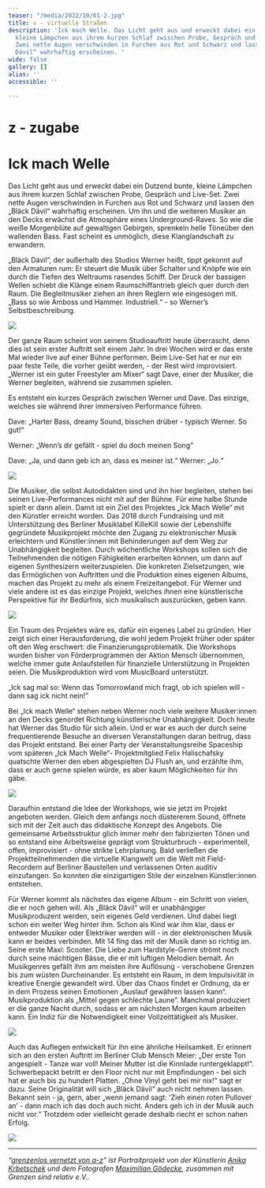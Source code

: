 ```yaml
---
teaser: "/media/2022/10/01-2.jpg"
title: v - virtuelle Straßen
description: 'Ick mach Welle. Das Licht geht aus und erweckt dabei ein Duzend bunte,
  kleine Lämpchen aus ihrem kurzen Schlaf zwischen Probe, Gespräch und Live-Set.
  Zwei nette Augen verschwinden in Furchen aus Rot und Schwarz und lassen den „Bläck
  Dävil“ wahrhaftig erscheinen. '
wide: false
gallery: []
alias: ''
accessible: ''

---
```

# z - zugabe

# Ick mach Welle

Das Licht geht aus und erweckt dabei ein Dutzend bunte, kleine Lämpchen aus ihrem kurzen Schlaf zwischen Probe, Gespräch und Live-Set. Zwei nette Augen verschwinden in Furchen aus Rot und Schwarz und lassen den „Bläck Dävil“ wahrhaftig erscheinen. Um ihn und die weiteren Musiker an den Decks erwächst die Atmosphäre eines Underground-Raves. So wie die weiße Morgenblüte auf gewaltigen Gebirgen, sprenkeln helle Töneüber den wallenden Bass. Fast scheint es unmöglich, diese Klanglandschaft zu erwandern.

„Bläck Dävil“, der außerhalb des Studios Werner heißt, tippt gekonnt auf den Armaturen rum: Er steuert die Musik über Schalter und Knöpfe wie ein durch die Tiefen des Weltraums rasendes Schiff. Der Druck der bassigen Wellen schiebt die Klänge einem Raumschiffantrieb gleich quer durch den Raum. Die Begleitmusiker ziehen an ihren Reglern wie eingesogen mit. „Bass so wie Amboss und Hammer. Industriell.“ - so Werner’s Selbstbeschreibung.

![](/media/2022/08/01-gsr-ick-mach-welle-maximilian-goedecke-photography-berlin-anika-krbetschek-01.jpg)

Der ganze Raum scheint von seinem Studioauftritt heute überrascht, denn dies ist sein erster Auftritt seit einem Jahr. In drei Wochen wird er das erste Mal wieder live auf einer Bühne performen. Beim Live-Set hat er nur ein paar feste Teile, die vorher geübt werden, - der Rest wird improvisiert. „Werner ist ein guter Freestyler am Mixer“ sagt Dave, einer der Musiker, die Werner begleiten, während sie zusammen spielen.

Es entsteht ein kurzes Gespräch zwischen Werner und Dave. Das einzige, welches sie während ihrer immersiven Performance führen.

Dave: „Harter Bass, dreamy Sound, bisschen drüber - typisch Werner. So gut!“

Werner: „Wenn’s dir gefällt - spiel du doch meinen Song“

Dave: „Ja, und dann geb ich an, dass es meiner ist.“ Werner: „Jo.“

![](/media/2022/08/02-gsr-ick-mach-welle-maximilian-goedecke-photography-berlin-anika-krbetschek-02.jpg)

Die Musiker, die selbst Autodidakten sind und ihn hier begleiten, stehen bei seinen Live-Performances nicht mit auf der Bühne. Für eine halbe Stunde spielt er dann allein. Damit ist ein Ziel des Projektes „Ick Mach Welle“ mit den Künstler erreicht worden. Das 2018 durch Fundraising und mit Unterstützung des Berliner Musiklabel KilleKill sowie der Lebenshilfe gegründete Musikprojekt möchte den Zugang zu elektronischer Musik erleichtern und Künstler:innen mit Behinderungen auf dem Weg zur Unabhängigkeit begleiten. Durch wöchentliche Workshops sollen sich die Teilnehmenden die nötigen Fähigkeiten erarbeiten können, um dann auf eigenen Synthesizern weiterzuspielen. Die konkreten Zielsetzungen, wie das Ermöglichen von Auftritten und die Produktion eines eigenen Albums, machen das Projekt zu mehr als einem Freizeitangebot. Für Werner und viele andere ist es das einzige Projekt, welches ihnen eine künstlerische Perspektive für ihr Bedürfnis, sich musikalisch auszurücken, geben kann.

![](/media/2022/08/03-gsr-ick-mach-welle-maximilian-goedecke-photography-berlin-anika-krbetschek-04.jpg)

Ein Traum des Projektes wäre es, dafür ein eigenes Label zu gründen. Hier zeigt sich einer Herausforderung, die wohl jedem Projekt früher oder später oft den Weg erschwert: die Finanzierungsproblematik. Die Workshops wurden bisher von Förderprogrammen der Aktion Mensch übernommen, welche immer gute Anlaufstellen für finanzielle Unterstützung in Projekten seien. Die Musikproduktion wird vom MusicBoard unterstützt.

„Ick sag mal so: Wenn das Tomorrowland mich fragt, ob ich spielen will - dann sag ick nicht nein!”

Bei „Ick mach Welle“ stehen neben Werner noch viele weitere Musiker:innen an den Decks genordet Richtung künstlerische Unabhängigkeit. Doch heute hat Werner das Studio für sich allein. Und er war es auch der durch seine frequentierende Besuche an diversen Veranstaltungen daran beitrug, dass das Projekt entstand. Bei einer Party der Veranstaltungsreihe Spaceship vom späteren „Ick Mach Welle“- Projektmitglied Felix Halischafsky quatschte Werner den eben abgespielten DJ Flush an, und erzählte ihm, dass er auch gerne spielen würde, es aber kaum Möglichkeiten für ihn gäbe.

![](/media/2022/08/04-gsr-ick-mach-welle-maximilian-goedecke-photography-berlin-anika-krbetschek-05.jpg)

Daraufhin entstand die Idee der Workshops, wie sie jetzt im Projekt angeboten werden. Gleich dem anfangs noch düstererem Sound, öffnete sich mit der Zeit auch das didaktische Konzept des Angebots. Die gemeinsame Arbeitsstruktur glich immer mehr den fabrizierten Tönen und so entstand eine Arbeitsweise geprägt vom Strukturbruch - experimentell, offen, improvisiert - ohne strikte Lehrplanung. Bald verließen die Projektteilnehmenden die virtuelle Klangwelt um die Welt mit Field-Recordern auf Berliner Baustellen und verlassenen Orten auditiv einzufangen. So konnten die einzigartigen Stile der einzelnen Künstler:innen entstehen.

Für Werner kommt als nächstes das eigene Album - ein Schritt von vielen, die er noch gehen will. Als „Bläck Dävil“ will er unabhängiger Musikproduzent werden, sein eigenes Geld verdienen. Und dabei liegt schon ein weiter Weg hinter ihm. Schon als Kind war ihm klar, dass er entweder Musiker oder Elektriker werden will - in der elektronischen Musik kann er beides verbinden. Mit 14 fing das mit der Musik dann so richtig an. Seine erste Maxi: Scooter. Die Liebe zum Hardstyle-Genre strömt noch durch seine mächtigen Bässe, die er mit luftigen Melodien bemalt. An Musikgenres gefällt ihm am meisten ihre Auflösung - verschobene Grenzen bis zum wüsten Durcheinander. Es entsteht ein Raum, in dem Impulsivität in kreative Energie gewandelt wird. Über das Chaos findet er Ordnung, da er in dem Prozess seinen Emotionen „Auslauf gewähren lassen kann“. Musikproduktion als „Mittel gegen schlechte Laune“. Manchmal produziert er die ganze Nacht durch, sodass er am nächsten Morgen kaum arbeiten kann. Ein Indiz für die Notwendigkeit einer Vollzeittätigkeit als Musiker.

![](/media/2022/08/05-gsr-ick-mach-welle-maximilian-goedecke-photography-berlin-anika-krbetschek-03.jpg)

Auch das Auflegen entwickelt für ihn eine ähnliche Heilsamkeit. Er erinnert sich an den ersten Auftritt im Berliner Club Mensch Meier: „Der erste Ton angespielt - Tanze war voll! Meiner Mutter ist die Kinnlade runtergeklappt!“. Schwerbepackt betritt er den Floor nicht nur mit Empfindungen - bei sich hat er auch bis zu hundert Platten. „Ohne Vinyl geht bei mir nix!“ sagt er dazu. Seine Originalität will sich „Bläck Dävil“ auch nicht nehmen lassen. Bekannt sein - ja, gern, aber „wenn jemand sagt: 'Zieh einen roten Pullover an’ - dann mach ich das doch auch nicht. Anders geh ich in der Musik auch nicht vor.“ Trotzdem oder vielleicht gerade deshalb riecht er schon nahen Erfolg.

![](/media/2022/08/06-gsr-ick-mach-welle-maximilian-goedecke-photography-berlin-anika-krbetschek-06.jpg)

***

_“_[_grenzenlos vernetzt von a-z_](https://www.grenzensindrelativ.de/aktivitaeten/gsr-medienportal/grenzenlos-vernetzt/grenzenlos-vernetzt)_” ist Portraitprojekt von der Künstlerin_ [_Anika Krbetschek_](https://www.grenzensindrelativ.de/aktivitaeten/gsr-medienportal/grenzenlos-vernetzt/www.anikakrb.com) _und dem Fotografen_ [_Maximilian Gödecke_](https://www.grenzensindrelativ.de/aktivitaeten/gsr-medienportal/grenzenlos-vernetzt/www.max-goedecke.de)_, zusammen mit Grenzen sind relativ e.V.._